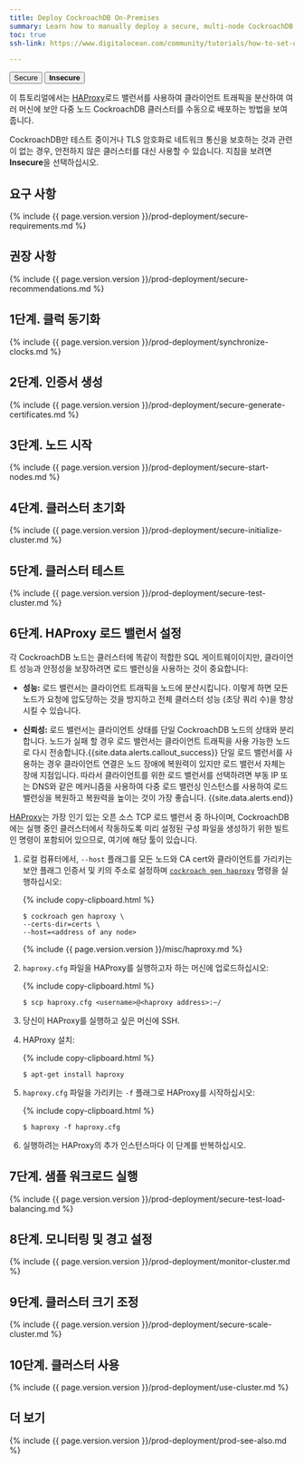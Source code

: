 ```yaml
---
title: Deploy CockroachDB On-Premises
summary: Learn how to manually deploy a secure, multi-node CockroachDB cluster on multiple machines.
toc: true
ssh-link: https://www.digitalocean.com/community/tutorials/how-to-set-up-ssh-keys--2

---
```


<div class="filters filters-big clearfix">
  <a href="deploy-cockroachdb-on-premises.html"><button class="filter-button current">Secure</button></a>
  <a href="deploy-cockroachdb-on-premises-insecure.html"><button class="filter-button"><strong>Insecure</strong></button></a>
</div>

이 튜토리얼에서는 [HAProxy](http://www.haproxy.org/)로드 밸런서를 사용하여 클라이언트 트래픽을 분산하여 여러 머신에 보안 다중 노드 CockroachDB 클러스터를 수동으로 배포하는 방법을 보여줍니다.

CockroachDB만 테스트 중이거나 TLS 암호화로 네트워크 통신을 보호하는 것과 관련이 없는 경우, 안전하지 않은 클러스터를 대신 사용할 수 있습니다. 지침을 보려면 **Insecure**을 선택하십시오.


## 요구 사항

{% include {{ page.version.version }}/prod-deployment/secure-requirements.md %}

## 권장 사항

{% include {{ page.version.version }}/prod-deployment/secure-recommendations.md %}

## 1단계. 클럭 동기화

{% include {{ page.version.version }}/prod-deployment/synchronize-clocks.md %}

## 2단계. 인증서 생성

{% include {{ page.version.version }}/prod-deployment/secure-generate-certificates.md %}

## 3단계. 노드 시작

{% include {{ page.version.version }}/prod-deployment/secure-start-nodes.md %}

## 4단계. 클러스터 초기화

{% include {{ page.version.version }}/prod-deployment/secure-initialize-cluster.md %}

## 5단계. 클러스터 테스트

{% include {{ page.version.version }}/prod-deployment/secure-test-cluster.md %}

## 6단계. HAProxy 로드 밸런서 설정

각 CockroachDB 노드는 클러스터에 똑같이 적합한 SQL 게이트웨이이지만, 클라이언트 성능과 안정성을 보장하려면 로드 밸런싱을 사용하는 것이 중요합니다:

- **성능:** 로드 밸런서는 클라이언트 트래픽을 노드에 분산시킵니다. 이렇게 하면 모든 노드가 요청에 압도당하는 것을 방지하고 전체 클러스터 성능 (초당 쿼리 수)을 향상시킬 수 있습니다.

- **신뢰성:** 로드 밸런서는 클라이언트 상태를 단일 CockroachDB 노드의 상태와 분리합니다. 노드가 실패 할 경우 로드 밸런서는 클라이언트 트래픽을 사용 가능한 노드로 다시 전송합니다.{{site.data.alerts.callout_success}} 단일 로드 밸런서를 사용하는 경우 클라이언트 연결은 노드 장애에 복원력이 있지만 로드 밸런서 자체는 장애 지점입니다. 따라서 클라이언트를 위한 로드 밸런서를 선택하려면 부동 IP 또는 DNS와 같은 메커니즘을 사용하여 다중 로드 밸런싱 인스턴스를 사용하여 로드 밸런싱을 복원하고 복원력을 높이는 것이 가장 좋습니다. {{site.data.alerts.end}}


[HAProxy](http://www.haproxy.org/)는 가장 인기 있는 오픈 소스 TCP 로드 밸런서 중 하나이며, CockroachDB에는 실행 중인 클러스터에서 작동하도록 미리 설정된 구성 파일을 생성하기 위한 빌트인 명령이 포함되어 있으므로, 여기에 해당 툴이 있습니다.

1. 로컬 컴퓨터에서, `--host` 플래그를 모든 노드와 CA cert와 클라이언트를 가리키는 보안 플래그 인증서 및 키의 주소로 설정하며 [`cockroach gen haproxy`](generate-cockroachdb-resources.html) 명령을 실행하십시오:

    {% include copy-clipboard.html %}
  	~~~ shell
  	$ cockroach gen haproxy \
  	--certs-dir=certs \
  	--host=<address of any node>
  	~~~

      {% include {{ page.version.version }}/misc/haproxy.md %}

2. `haproxy.cfg` 파일을 HAProxy를 실행하고자 하는 머신에 업로드하십시오:

	{% include copy-clipboard.html %}
	~~~ shell
	$ scp haproxy.cfg <username>@<haproxy address>:~/
	~~~

3. 당신이 HAProxy를 실행하고 싶은 머신에 SSH.

4. HAProxy 설치:

    {% include copy-clipboard.html %}
	~~~ shell
	$ apt-get install haproxy
	~~~

5. `haproxy.cfg` 파일을 가리키는 `-f` 플래그로 HAProxy를 시작하십시오:

    {% include copy-clipboard.html %}
	~~~ shell
	$ haproxy -f haproxy.cfg
	~~~

6. 실행하려는 HAProxy의 추가 인스턴스마다 이 단계를 반복하십시오.

## 7단계. 샘플 워크로드 실행

{% include {{ page.version.version }}/prod-deployment/secure-test-load-balancing.md %}

## 8단계. 모니터링 및 경고 설정

{% include {{ page.version.version }}/prod-deployment/monitor-cluster.md %}

## 9단계. 클러스터 크기 조정

{% include {{ page.version.version }}/prod-deployment/secure-scale-cluster.md %}

## 10단계. 클러스터 사용

{% include {{ page.version.version }}/prod-deployment/use-cluster.md %}

## 더 보기

{% include {{ page.version.version }}/prod-deployment/prod-see-also.md %}
